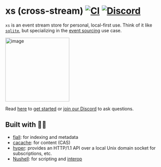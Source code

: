 # xs (cross-stream) [![CI](https://github.com/cablehead/xs/actions/workflows/ci.yml/badge.svg)](https://github.com/cablehead/xs/actions/workflows/ci.yml) [![Discord](https://img.shields.io/discord/1182364431435436042?logo=discord)](https://discord.com/invite/YNbScHBHrh)

`xs` is an event stream store for personal, local-first use. Think of it like
[`sqlite`](https://sqlite.org/cli.html), but specializing in the
[event sourcing](https://martinfowler.com/eaaDev/EventSourcing.html) use case.

<img src="https://github.com/user-attachments/assets/12c9cce5-44ab-4a64-ab1c-d83bf6c28cad" height="200" alt="image">

Read [here](https://cablehead.github.io/xs/getting-started/installation/) to
[get started](https://cablehead.github.io/xs/getting-started/installation/) or
[join our Discord](https://discord.com/invite/YNbScHBHrh) to ask questions.

## Built with 🙏💚

- [fjall](https://github.com/fjall-rs/fjall): for indexing and metadata
- [cacache](https://github.com/zkat/cacache-rs): for content (CAS)
- [hyper](https://hyper.rs/guides/1/server/echo/): provides an HTTP/1.1 API over
  a local Unix domain socket for subscriptions, etc.
- [Nushell](https://www.nushell.sh): for scripting and
  [interop](https://utopia.rosano.ca/interoperable-visions/)
